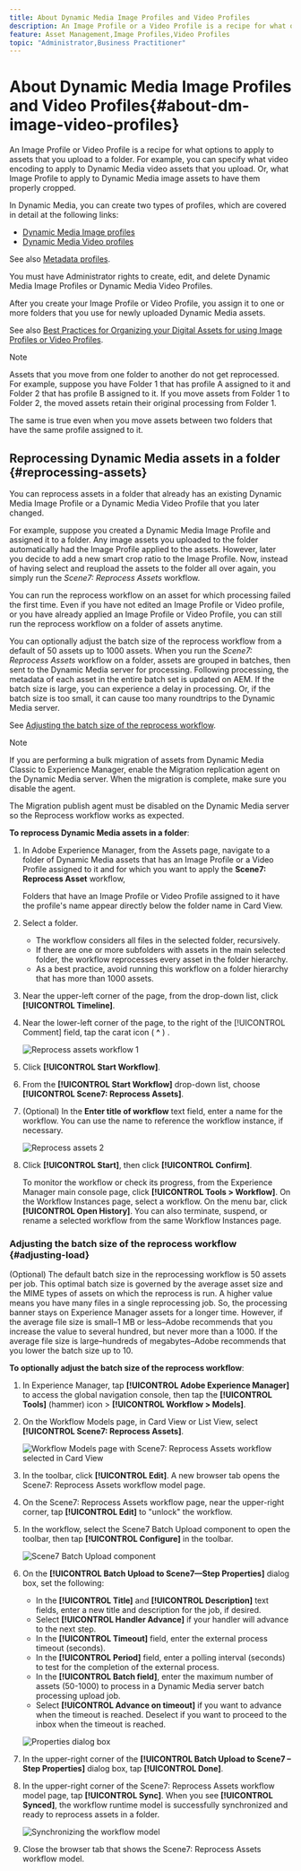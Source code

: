 ```yaml
---
title: About Dynamic Media Image Profiles and Video Profiles
description: An Image Profile or a Video Profile is a recipe for what options to apply to assets that you upload to a folder. For example, you can specify what video encoding to apply to Dynamic Media video assets that you upload. Or, what Image Profile to apply to Dynamic Media image assets to have them properly cropped.
feature: Asset Management,Image Profiles,Video Profiles
topic: "Administrator,Business Practitioner"
---
```


# About Dynamic Media Image Profiles and Video Profiles{#about-dm-image-video-profiles}

An Image Profile or Video Profile is a recipe for what options to apply to assets that you upload to a folder. For example, you can specify what video encoding to apply to Dynamic Media video assets that you upload. Or, what Image Profile to apply to Dynamic Media image assets to have them properly cropped.

In Dynamic Media, you can create two types of profiles, which are covered in detail at the following links:

* [Dynamic Media Image profiles](/help/assets/dynamic-media/image-profiles.md)
* [Dynamic Media Video profiles](/help/assets/dynamic-media/video-profiles.md)

See also [Metadata profiles](/help/assets/metadata-profiles.md).

You must have Administrator rights to create, edit, and delete Dynamic Media Image Profiles or Dynamic Media Video Profiles.

After you create your Image Profile or Video Profile, you assign it to one or more folders that you use for newly uploaded Dynamic Media assets.

See also [Best Practices for Organizing your Digital Assets for using Image Profiles or Video Profiles](/help/assets/dynamic-media/best-practices-for-file-management.md).

>[!NOTE]
>
>Assets that you move from one folder to another do not get reprocessed. For example, suppose you have Folder 1 that has profile A assigned to it and Folder 2 that has profile B assigned to it. If you move assets from Folder 1 to Folder 2, the moved assets retain their original processing from Folder 1.
>
>The same is true even when you move assets between two folders that have the same profile assigned to it.

## Reprocessing Dynamic Media assets in a folder {#reprocessing-assets}

You can reprocess assets in a folder that already has an existing Dynamic Media Image Profile or a Dynamic Media Video Profile that you later changed. 

For example, suppose you created a Dynamic Media Image Profile and assigned it to a folder. Any image assets you uploaded to the folder automatically had the Image Profile applied to the assets. However, later you decide to add a new smart crop ratio to the Image Profile. Now, instead of having select and reupload the assets to the folder all over again, you simply run the *Scene7: Reprocess Assets* workflow. 

You can run the reprocess workflow on an asset for which processing failed the first time. Even if you have not edited an Image Profile or Video profile, or you have already applied an Image Profile or Video Profile, you can still run the reprocess workflow on a folder of assets anytime.

You can optionally adjust the batch size of the reprocess workflow from a default of 50 assets up to 1000 assets. When you run the _Scene7: Reprocess Assets_ workflow on a folder, assets are grouped in batches, then sent to the Dynamic Media server for processing. Following processing, the metadata of each asset in the entire batch set is updated on AEM. If the batch size is large, you can experience a delay in processing. Or, if the batch size is too small, it can cause too many roundtrips to the Dynamic Media server.

See [Adjusting the batch size of the reprocess workflow](#adjusting-load).

>[!NOTE]
>
>If you are performing a bulk migration of assets from Dynamic Media Classic to Experience Manager, enable the Migration replication agent on the Dynamic Media server. When the migration is complete, make sure you disable the agent.
>
>The Migration publish agent must be disabled on the Dynamic Media server so the Reprocess workflow works as expected.

<!-- LEAVE IN PLACE, MAY BE USED IN THE FUTURE

Batch size is the number of assets that are amalgamated into a single IPS (Dynamic Media’s Image Production System) job. When you run the Scene7: Reprocess Assets workflow, the job is triggered on IPS. The number of IPS jobs that are triggered is based on the total number of assets in the folder, divided by the batch size. For example, suppose you had a folder with 150 assets and a batch size of 50. In this case, three IPS jobs are triggered. The assets are updated when the entire batch size (50 in our example) is processed in IPS. The job then moves onto the next IPS job and so on until complete. If you increase the batch size, you may notice a longer delay with assets getting updated. 

-->

**To reprocess Dynamic Media assets in a folder**:
1. In Adobe Experience Manager, from the Assets page, navigate to a folder of Dynamic Media assets that has an Image Profile or a Video Profile assigned to it and for which you want to apply the **Scene7: Reprocess Asset** workflow,

    Folders that have an Image Profile or Video Profile assigned to it have the profile's name appear directly below the folder name in Card View. 

1. Select a folder.

    * The workflow considers all files in the selected folder, recursively.
    * If there are one or more subfolders with assets in the main selected folder, the workflow reprocesses every asset in the folder hierarchy.
    * As a best practice, avoid running this workflow on a folder hierarchy that has more than 1000 assets.

1. Near the upper-left corner of the page, from the drop-down list, click **[!UICONTROL Timeline]**.
1. Near the lower-left corner of the page, to the right of the [!UICONTROL Comment] field, tap the carat icon  ( **^** ) .

    ![Reprocess assets workflow 1](/help/assets/dynamic-media/assets/reprocess-assets1.png)

1. Click **[!UICONTROL Start Workflow]**.
1. From the **[!UICONTROL Start Workflow]** drop-down list, choose **[!UICONTROL Scene7: Reprocess Assets]**.
1. (Optional) In the **Enter title of workflow** text field, enter a name for the workflow. You can use the name to reference the workflow instance, if necessary.

    ![Reprocess assets 2](/help/assets/dynamic-media/assets/reprocess-assets2.png)

1. Click **[!UICONTROL Start]**, then click **[!UICONTROL Confirm]**.

    To monitor the workflow or check its progress, from the Experience Manager main console page, click **[!UICONTROL Tools > Workflow]**. On the Workflow Instances page, select a workflow. On the menu bar, click **[!UICONTROL Open History]**. You can also terminate, suspend, or rename a selected workflow from the same Workflow Instances page.

### Adjusting the batch size of the reprocess workflow {#adjusting-load}

(Optional) The default batch size in the reprocessing workflow is 50 assets per job. This optimal batch size is governed by the average asset size and the MIME types of assets on which the reprocess is run. A higher value means you have many files in a single reprocessing job. So, the processing banner stays on Experience Manager assets for a longer time. However, if the average file size is small&ndash;1 MB or less&ndash;Adobe recommends that you increase the value to several hundred, but never more than a 1000. If the average file size is large&ndash;hundreds of megabytes&ndash;Adobe recommends that you lower the batch size up to 10.

**To optionally adjust the batch size of the reprocess workflow**:

1. In Experience Manager, tap **[!UICONTROL Adobe Experience Manager]** to access the global navigation console, then tap the **[!UICONTROL Tools]** (hammer) icon > **[!UICONTROL Workflow > Models]**.
1. On the Workflow Models page, in Card View or List View, select **[!UICONTROL Scene7: Reprocess Assets]**.

    ![Workflow Models page with Scene7: Reprocess Assets workflow selected in Card View](/help/assets/dynamic-media/assets/reprocess-assets7.png)

1. In the toolbar, click **[!UICONTROL Edit]**. A new browser tab opens the Scene7: Reprocess Assets workflow model page.
1. On the Scene7: Reprocess Assets workflow page, near the upper-right corner, tap **[!UICONTROL Edit]** to "unlock" the workflow.
1. In the workflow, select the Scene7 Batch Upload component to open the toolbar, then tap **[!UICONTROL Configure]** in the toolbar.

    ![Scene7 Batch Upload component](/help/assets/dynamic-media/assets/reprocess-assets8.png)

1. On the **[!UICONTROL Batch Upload to Scene7&mdash;Step Properties]** dialog box, set the following:
    * In the **[!UICONTROL Title]** and **[!UICONTROL Description]** text fields, enter a new title and description for the job, if desired.
    * Select **[!UICONTROL Handler Advance]** if your handler will advance to the next step.
    * In the **[!UICONTROL Timeout]** field, enter the external process timeout (seconds).
    * In the **[!UICONTROL Period]** field, enter a polling interval (seconds) to test for the completion of the external process. 
    * In the **[!UICONTROL Batch field]**, enter the maximum number of assets (50-1000) to process in a Dynamic Media server batch processing upload job.
    * Select **[!UICONTROL Advance on timeout]** if you want to advance when the timeout is reached. Deselect if you want to proceed to the inbox when the timeout is reached. 

    ![Properties dialog box](/help/assets/dynamic-media/assets/reprocess-assets3.png)

1. In the upper-right corner of the **[!UICONTROL Batch Upload to Scene7 &ndash; Step Properties]** dialog box, tap **[!UICONTROL Done]**. 

1. In the upper-right corner of the Scene7: Reprocess Assets workflow model page, tap **[!UICONTROL Sync]**. When you see **[!UICONTROL Synced]**, the workflow runtime model is successfully synchronized and ready to reprocess assets in a folder.

    ![Synchronizing the workflow model](/help/assets/dynamic-media/assets/reprocess-assets1.png)

1. Close the browser tab that shows the Scene7: Reprocess Assets workflow model.
 
<!-- MAY BE NEEDED IN THE FUTURE

1. Return to the browser tab that has the open Workflow Models page, then press **Esc** to exit the selection.
1. In the upper-left corner of the page, tap **[!UICONTROL Adobe Experience Manager]** to access the global navigation console, then tap the **[!UICONTROL Tools]** (hammer) icon > **[!UICONTROL General > CRXDE Lite]**.
1. In the folder tree on the left side of the CRXDE Lite page, navigate to the following location:

   `/conf/global/settings/workflow/models/scene7_reprocess_assets/jcr:content/flow/reprocess/metaData`

   ![CRXDE Lite](/help/security/assets/workflow-models9.png)

1. On the right side of the CRXDE Lite page, in the lower portion, enter the following name, type, and value in its respective field:
    * **[!UICONTROL Name]**: `reprocess-batch-size`
    * **[!UICONTROL Type]**: `Long`
    * **[!UICONTROL Value]**: enter a default value (50-1000) for the batch size
1. In the lower-right corner, tap **[!UICONTROL Add]**. The new property appears as the following:

    ![Saving the new property](/help/security/assets/workflow-models10.png)

1. On the menu bar of the CRXDE Lite page, tap **[!UICONTROL Save All]**.
1. In the upper-left corner of the page, tap **[!UICONTROL CRXDE Lite]** to return to the main Experience Manager console
1. Repeat steps 1-7 to re-synchronize the new batch size to the Scene7: Reprocess Assets workflow model.

-->
